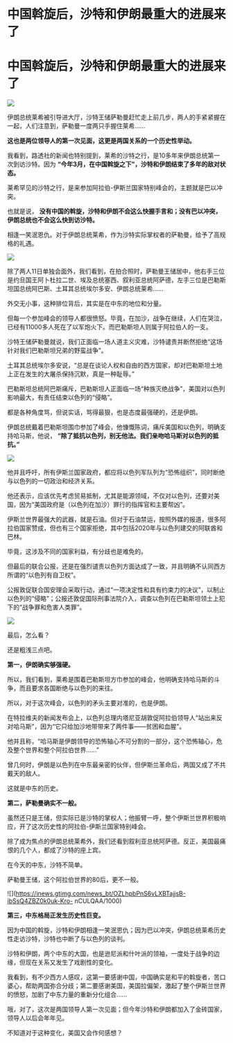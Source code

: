 # 中国斡旋后，沙特和伊朗最重大的进展来了

# 中国斡旋后，沙特和伊朗最重大的进展来了

![](https://inews.gtimg.com/news_bt/OvgwyiOq7UcF6siXHdb7jYsKQHk8auLcsJYx_iiifZxHQAA/1000)

伊朗总统莱希被引导进大厅，沙特王储萨勒曼赶忙走上前几步，两人的手紧紧握在一起，人们注意到，萨勒曼一度两只手握住莱希……

**这也是两位领导人的第一次见面，这更是两国关系的一个历史性举动。**

我看到，路透社的新闻也特别提到，莱希的沙特之行，是10多年来伊朗总统第一次到访沙特。因为
**“今年3月，在中国斡旋之下”，沙特和伊朗结束了多年的敌对状态。**

莱希罕见的沙特之行，是来参加阿拉伯-伊斯兰国家特别峰会的，主题就是巴以冲突。

也就是说， **没有中国的斡旋，沙特和伊朗不会这么快握手言和；没有巴以冲突，伊朗总统也不会这么快到访沙特。**

相逢一笑泯恩仇。对于伊朗总统莱希，作为沙特实际掌权者的萨勒曼，给予了高规格的礼遇。

![](https://inews.gtimg.com/news_bt/OYUQz8ZbYJZaUngcha3XWPXntxzGNrclyUrfesPvcLkeQAA/1000)

除了两人11日单独会面外，我们看到，在拍合照时，萨勒曼王储居中，他右手三位是约旦国王阿卜杜拉二世、埃及总统塞西、叙利亚总统阿萨德，左手三位是巴勒斯坦国总统阿巴斯、土耳其总统埃尔多安、伊朗总统莱希……

外交无小事，这种排位背后，其实是在中东的地位和分量。

但每一个参加峰会的领导人都很愤怒。毕竟，在加沙，战争在继续，人们在哭泣，已经有11000多人死在了以军炮火下。而巴勒斯坦人则属于阿拉伯人的一支。

沙特王储萨勒曼就说，我们正面临一场人道主义灾难，沙特谴责并断然拒绝“这场针对我们巴勒斯坦兄弟的野蛮战争”。

土耳其总统埃尔多安说，“总是在谈论人权和自由的西方国家，却对巴勒斯坦土地上正在发生的大屠杀保持沉默，真是一种耻辱。”

巴勒斯坦总统阿巴斯痛斥，巴勒斯坦人正面临一场“种族灭绝战争”，美国对以色列影响最大，有责任结束以色列的“侵略”。

都是各种角度骂，但说实话，骂得最狠，也是态度最强硬的，还是伊朗。

伊朗总统戴着巴勒斯坦围巾参加了峰会，他慷慨陈词，痛斥美国和以色列，明确支持哈马斯，他说，
**“除了抵抗以色列，别无他法。我们亲吻哈马斯对以色列的抵抗。”**

![](https://inews.gtimg.com/news_bt/OeX72Xd4VJWVkgxbkA1gKBpWbPZ_v3jZ1TOiCGmkC0GRoAA/1000)

他并且呼吁，所有伊斯兰国家政府，都应将以色列军队列为“恐怖组织”，同时断绝与以色列的一切政治和经济关系。

他还表示，应该优先考虑贸易抵制，尤其是能源领域，不仅对以色列，还要对美国，因为“美国政府是（以色列在加沙）罪行的指挥官和主要帮凶”。

伊斯兰世界最强大的武器，就是石油。但对于石油禁运，按照外媒的报道，很多阿拉伯国家赞成，但也有三个国家拒绝，其中包括2020年与以色列建交的阿联酋和巴林。

毕竟，这涉及不同的国家利益，有分歧也是难免的。

但最后的联合公报，还是在强烈谴责以色列方面达成了一致，并且明确不认同西方所谓的“以色列有自卫权”。

公报敦促联合国安理会采取行动，通过“一项决定性和具有约束力的决议”，以制止以色列的“侵略”；公报还敦促国际刑事法院介入，调查以色列在巴勒斯坦领土上犯下的“战争罪和危害人类罪”。

![](https://inews.gtimg.com/news_bt/OOH4iKJdClqL43JLTgwwmWPigMuc6Dss2jaf2qk5_kESQAA/1000)

最后，怎么看？

还是粗浅三点吧。

**第一，伊朗确实够强硬。**

所以，我们看到，莱希是围着巴勒斯坦方巾参加的峰会，他明确支持哈马斯的斗争，而且要求各国断绝与以色列的来往。

所以，对于这次峰会，以色列的矛头主要对准的，也是伊朗。

在特拉维夫的新闻发布会上，以色列总理内塔尼亚胡敦促阿拉伯领导人“站出来反对哈马斯”，因为“它只给加沙地带带来了两件事——贫困和血腥”。

他并且称，“哈马斯是伊朗领导的恐怖轴心不可分割的一部分，这个恐怖轴心，危及整个世界和整个阿拉伯世界……”

曾几何时，伊朗是以色列在中东最亲密的伙伴，但伊斯兰革命后，两国又成了不共戴天的敌人。

这就是中东的历史。

**第二，萨勒曼确实不一般。**

虽然还只是王储，但实际已是沙特的掌权人；他振臂一呼，整个伊斯兰世界积极响应，开了这次历史性的阿拉伯-伊斯兰国家特别峰会。

除了成为焦点的伊朗总统莱希外，我们还看到叙利亚总统阿萨德。反正，美国最痛恨的几个人，都成了沙特的座上宾。

在今天的中东，沙特不简单。

萨勒曼王储，这个阿拉伯世界的80后，更不一般。

![](https://inews.gtimg.com/news_bt/OZLhpbPnS6vLXBTajjsB-ibSsQ4ZBZ0k0uk-Kro-
nCULQAA/1000)

**第三，中东格局正发生历史性巨变。**

因为中国的斡旋，沙特和伊朗相逢一笑泯恩仇；因为巴以冲突，伊朗总统莱希历史性走访沙特，沙特也中断了与以色列的谈判。

沙特和伊朗，两个中东的大国，也是逊尼派和什叶派的领袖，一度处于战争的边缘，但现在关系又发生了戏剧性的变化。

我看到，有不少西方人感叹，这第一要感谢中国，中国确实是和平的斡旋者，苦口婆心，帮助两国弥合分歧；第二要感谢美国，美国拉偏架，激起了整个伊斯兰世界的愤怒，加剧了中东力量的重新分化组合……

哦，对了，这次是两国领导人第一次见面；但今年沙特和伊朗都加入了金砖国家，领导人以后会年年见。

不知道对于这种变化，美国又会作何感想？

